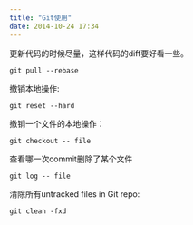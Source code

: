 ```yaml
---
title: "Git使用"
date: 2014-10-24 17:34
---
```


更新代码的时候尽量，这样代码的diff要好看一些。

```shell
git pull --rebase
```

撤销本地操作:

```shell
git reset --hard
```
撤销一个文件的本地操作：

```shell
git checkout -- file
````

查看哪一次commit删除了某个文件

```shell
git log -- file
```


清除所有untracked files in Git repo:
```shell
git clean -fxd
```
